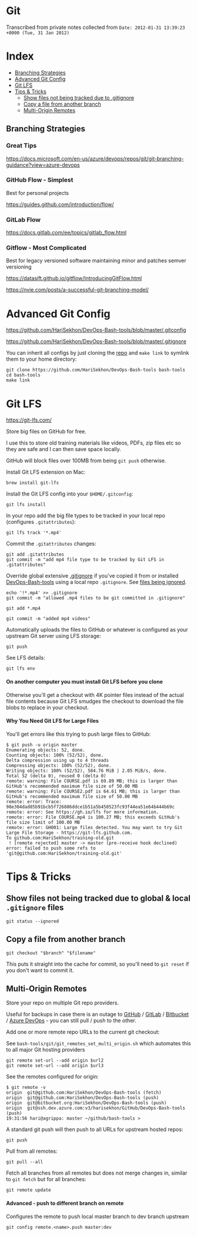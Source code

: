 # Git

Transcribed from private notes collected from `Date: 2012-01-31 13:39:23 +0000 (Tue, 31 Jan 2012)`

# Index

- [Branching Strategies](#branching-strategies)
- [Advanced Git Config](#advanced-git-config)
- [Git LFS](#git-lfs)
- [Tips & Tricks](#tips--tricks)
  - [Show files not being tracked due to .gitignore](#show-files-not-being-tracked-due-to-global---local-gitignore-files)
  - [Copy a file from another branch](#copy-a-file-from-another-branch)
  - [Multi-Origin Remotes](#multi-origin-remotes)

## Branching Strategies

### Great Tips

https://docs.microsoft.com/en-us/azure/devops/repos/git/git-branching-guidance?view=azure-devops

### GitHub Flow - Simplest

Best for personal projects

https://guides.github.com/introduction/flow/

### GitLab Flow

https://docs.gitlab.com/ee/topics/gitlab_flow.html

### Gitflow - Most Complicated

Best for legacy versioned software maintaining minor and patches semver versioning

https://datasift.github.io/gitflow/IntroducingGitFlow.html

https://nvie.com/posts/a-successful-git-branching-model/

# Advanced Git Config

https://github.com/HariSekhon/DevOps-Bash-tools/blob/master/.gitconfig

https://github.com/HariSekhon/DevOps-Bash-tools/blob/master/.gitignore

You can inherit all configs by just cloning the [repo](https://github.com/HariSekhon/DevOps-Bash-tools#readme) and `make link` to symlink them to your home directory:

```
git clone https://github.com/HariSekhon/DevOps-Bash-tools bash-tools
cd bash-tools
make link
```

# Git LFS

https://git-lfs.com/

Store big files on GitHub for free.

I use this to store old training materials like videos, PDFs, zip files etc so they are safe and I can then save space locally.

GitHub will block files over 100MB from being `git push` otherwise.

Install Git LFS extension on Mac:
```shell
brew install git-lfs
```

Install the Git LFS config into your `$HOME/.gitconfig`:
```shell
git lfs install
```

In your repo add the big file types to be tracked in your local repo (configures `.gitattributes`):
```shell
git lfs track '*.mp4'
```

Commit the `.gitattributes` changes:
```shell
git add .gitattributes
git commit -m "add mp4 file type to be tracked by Git LFS in .gitattributes"
```

Override global extensive [.gitignore](https://github.com/HariSekhon/DevOps-Bash-tools/blob/master/.gitignore)
if you've copied it from or installed [DevOps-Bash-tools](https://github.com/HariSekhon/DevOps-Bash-tools#readme) using a local repo `.gitignore`. See [files being ignored](#show-files-not-being-tracked-due-to-gitignore).
```shell
echo '!*.mp4' >> .gitignore
git commit -m "allowed .mp4 files to be git committed in .gitignore"
```
```shell
git add *.mp4
```
```shell
git commit -m "added mp4 videos"
```

Automatically uploads the files to GitHub or whatever is configured as your upstream Git server using LFS storage:
```shell
git push
```

See LFS details:
```shell
git lfs env
```

#### On another computer you must install Git LFS before you clone

Otherwise you'll get a checkout with 4K pointer files instead of the actual file contents because Git LFS smudges the checkout to
download the file blobs to replace in your checkout.

#### Why You Need Git LFS for Large Files

You'll get errors like this trying to push large files to GitHub:

```shell
$ git push -u origin master
Enumerating objects: 52, done.
Counting objects: 100% (52/52), done.
Delta compression using up to 4 threads
Compressing objects: 100% (52/52), done.
Writing objects: 100% (52/52), 584.76 MiB | 2.05 MiB/s, done.
Total 52 (delta 0), reused 0 (delta 0)
remote: warning: File COURSE.pdf is 69.89 MB; this is larger than GitHub's recommended maximum file size of 50.00 MB
remote: warning: File COURSE2.pdf is 64.61 MB; this is larger than GitHub's recommended maximum file size of 50.00 MB
remote: error: Trace: 98e304dad85b91bcb5f726886ddce1b51a5b450523fc93f44ea51e64b444b69c
remote: error: See https://gh.io/lfs for more information.
remote: error: File COURSE.mp4 is 100.27 MB; this exceeds GitHub's file size limit of 100.00 MB
remote: error: GH001: Large files detected. You may want to try Git Large File Storage - https://git-lfs.github.com.
To github.com:HariSekhon/training-old.git
 ! [remote rejected] master -> master (pre-receive hook declined)
error: failed to push some refs to 'git@github.com:HariSekhon/training-old.git'

```

# Tips & Tricks

## Show files not being tracked due to global & local `.gitignore` files

```shell
git status --ignored
```

## Copy a file from another branch

```shell
git checkout "$branch" "$filename"
```

This puts it straight into the cache for commit, so you'll need to `git reset` if you don't want to commit it.

## Multi-Origin Remotes

Store your repo on multiple Git repo providers.

Useful for backups in case there is an outage to [GitHub](https://github.com) / [GitLab](https://gitlab.com) / [Bitbucket](https://bitbucket.org) / [Azure DevOps](https://dev.azure.com) - you can still pull / push to the other.

Add one or more remote repo URLs to the current git checkout:

See `bash-tools/git/git_remotes_set_multi_origin.sh` which automates this to all major Git hosting providers
```shell
git remote set-url --add origin $url2
git remote set-url --add origin $url3
```

See the remotes configured for origin:
```shell
$ git remote -v
origin  git@github.com:HariSekhon/DevOps-Bash-tools (fetch)
origin  git@github.com:HariSekhon/DevOps-Bash-tools (push)
origin  git@bitbucket.org:HariSekhon/DevOps-Bash-tools (push)
origin  git@ssh.dev.azure.com:v3/harisekhon/GitHub/DevOps-Bash-tools (push)
19:31:56 hari@agrippa: master ~/github/bash-tools >
```

A standard git push will then push to all URLs for upstream hosted repos:
```shell
git push
```

Pull from all remotes:
```shell
git pull --all
```
Fetch all branches from all remotes but does not merge changes in, similar to `git fetch` but for all branches:
```shell
git remote update
```

#### Advanced - push to different branch on remote

Configures the remote to push local master branch to dev branch upstream
```shell
git config remote.<name>.push master:dev
```
